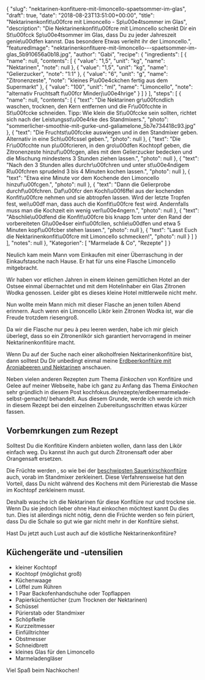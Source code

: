 {
    "slug": "nektarinen-konfituere-mit-limoncello-spaetsommer-im-glas",
    "draft": true,
    "date": "2018-08-23T13:51:00+00:00",
    "title": "Nektarinenkonfit\u00fcre mit Limoncello - Sp\u00e4tsommer im Glas",
    "description": "Die Nektarinenkonfit\u00fcre mit Limoncello schenkt Dir ein St\u00fcck Sp\u00e4tsommer im Glas, dass Du zu jeder Jahreszeit genie\u00dfen kannst. Das besondere Etwas verleiht ihr der Limoncello.",
    "featuredImage": "nektarinenkonfituere-mit-limoncello---spaetsommer-im-glas_5b910656a0b18.jpg",
    "author": "Gabi",
    "recipe": {
        "ingredients": [
            {
                "name": null,
                "contents": [
                    {
                        "value": "1,5",
                        "unit": "kg",
                        "name": "Nektarinen",
                        "note": null
                    },
                    {
                        "value": "1,5",
                        "unit": "kg",
                        "name": "Gelierzucker",
                        "note": "1:1"
                    },
                    {
                        "value": "6",
                        "unit": "g",
                        "name": "Zitronenzeste",
                        "note": "kleines P\u00e4ckchen fertig aus dem Supermarkt"
                    },
                    {
                        "value": "100",
                        "unit": "ml",
                        "name": "Limoncello",
                        "note": "alternativ Fruchtsaft f\u00fcr Minderj\u00e4hrige"
                    }
                ]
            }
        ],
        "steps": [
            {
                "name": null,
                "contents": [
                    {
                        "text": "Die Nektarinen gr\u00fcndlich waschen, trocknen, den Kern entfernen und die Fr\u00fcchte in St\u00fccke schneiden. Tipp: Wie klein die St\u00fccke sein sollten, richtet sich nach der Leistungsst\u00e4rke des Standmixers.",
                        "photo": "sommerlicher-smoothie-mit-gurke-und-galiamelone_5b7e734418c93.jpg"
                    },
                    {
                        "text": "Die Fruchtst\u00fccke auswiegen und in den Standmixer geben. Alternativ in eine Sch\u00fcssel geben.",
                        "photo": null
                    },
                    {
                        "text": "Die Fr\u00fcchte nun p\u00fcrieren, in den gro\u00dfen Kochtopf geben, die Zitronenzeste hinzuf\u00fcgen, alles mit dem Gelierzucker bedecken und die Mischung mindestens 3 Stunden ziehen lassen.",
                        "photo": null
                    },
                    {
                        "text": "Nach den  3 Stunden alles durchr\u00fchren und unter st\u00e4ndigem R\u00fchren sprudelnd 3 bis 4 Minuten kochen lassen.",
                        "photo": null
                    },
                    {
                        "text": "Etwa eine Minute vor dem Kochende den Limoncello hinzuf\u00fcgen.",
                        "photo": null
                    },
                    {
                        "text": "Dann die Gelierprobe durchf\u00fchren. Daf\u00fcr den Kochl\u00f6ffel aus der kochenden Konfit\u00fcre nehmen und sie abtropfen lassen. Wird der letzte Tropfen fest, wei\u00df man, dass auch die Konfit\u00fcre fest wird. Andernfalls muss man die Kochzeit ein wenig verl\u00e4ngern.",
                        "photo": null
                    },
                    {
                        "text": "Abschlie\u00dfend die Konfit\u00fcre bis knapp 1cm unter den Rand der vorbereiteten Gl\u00e4ser einf\u00fcllen, schlie\u00dfen und etwa 5 Minuten kopf\u00fcber stehen lassen.",
                        "photo": null
                    },
                    {
                        "text": "Lasst Euch die Nektarinenkonfit\u00fcre mit Limoncello schmecken!",
                        "photo": null
                    }
                ]
            }
        ],
        "notes": null
    },
    "Kategorien": [
        "Marmelade & Co",
        "Rezepte"
    ]
}

Neulich kam mein Mann vom Einkaufen mit einer Überraschung in der Einkaufstasche nach Hause. Er hat für uns eine Flasche Limoncello mitgebracht.

Wir haben vor etlichen Jahren in einem kleinen gemütlichen Hotel an der Ostsee einmal übernachtet und mit dem Hotelinhaber ein Glas Zitronen Wodka genossen. Leider gibt es dieses kleine Hotel mittlerweile nicht mehr.

Nun wollte mein Mann mich mit dieser Flasche an jenen tollen Abend erinnern. Auch wenn ein Limoncello Likör kein Zitronen Wodka ist, war die Freude trotzdem riesengroß.

Da wir die Flasche nur peu à peu leeren werden, habe ich mir gleich überlegt, dass so ein Zitronenlikör sich garantiert hervorragend in meiner Nektarinenkonfitüre macht.

Wenn Du auf der Suche nach einer alkoholfreien Nektarinenkonfitüre bist, dann solltest Du Dir unbedingt einmal meine [Erdbeerkonfitüre mit Aroniabeeren und Nektarinen](https://kochfokus.de/artikel/erbeerkonfituere-mit-aroniabeeren-und-nektarinen/ "Erdbeerkonfitüre mit Aroniabeeren und Nektarinen") anschauen.

Neben vielen anderen Rezepten zum Thema *Einkochen* von Konfitüre und Gelee auf meiner Webseite, habe ich ganz zu Anfang das Thema *Einkochen* sehr gründlich in diesem Post kochfokus.de/rezepte/erdbeermarmelade-selbst-gemacht/ behandelt. Aus diesem Grunde, werde ich werde ich mich in diesem Rezept bei den einzelnen Zubereitungsschritten etwas kürzer fassen.

## Vorbemrkungen zum Rezept

Solltest Du die Konfitüre Kindern anbieten wollen, dann lass den Likör einfach weg. Du kannst ihn auch gut durch Zitronensaft oder aber Orangensaft ersetzen.

Die Früchte werden , so wie bei der [beschwipsten Sauerkirschkonfitüre](https://kochfokus.de/artikel/beschwipste-sauerkirschkonfituere/ "beschwipsten Sauerkirschkonfitüre") auch, vorab im Standmixer zerkleinert. Diese Verfahrensweise hat den Vorteil, dass Du nicht während des Kochens mit dem Pürierestab die Masse im Kochtopf zerkleinern musst.

Deshalb wasche ich die Nektarinen für diese Konfitüre nur und trockne sie. Wenn Du sie jedoch lieber ohne Haut einkochen möchtest kannt Du dies tun. Dies ist allerdings nicht nötig, denn die Früchte werden so fein püriert, dass Du die Schale so gut wie gar nicht mehr in der Konfitüre siehst.

Hast Du jetzt auch Lust auch auf die köstliche Nektarinenkonfitüre?

## Küchengeräte und -utensilien
- kleiner Kochtopf
- Kochtopf (möglichst groß)
- Küchenwaage
- Löffel zum Rühren
- 1 Paar Backofenhandschuhe oder Topflappen
- Papierküchentücher (zum Trocknen der Nektarinen)
- Schüssel
- Pürierstab oder Standmixer
- Schöpfkelle
- Kurzzeitmesser
- Einfülltrichter
- Obstmesser
- Schneidbrett
- kleines Glas für den Limoncello
- Marmeladengläser

Viel Spaß beim Nachkochen!